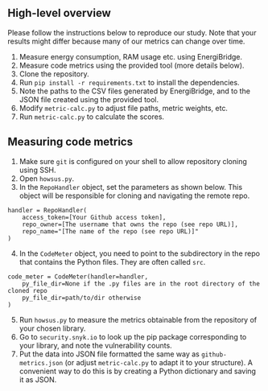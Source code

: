 ## High-level overview

Please follow the instructions below to reproduce our study. Note that your results might differ because many of our metrics can change over time.

1. Measure energy consumption, RAM usage etc. using EnergiBridge.
2. Measure code metrics using the provided tool (more details below).
3. Clone the repository.
4. Run `pip install -r requirements.txt` to install the dependencies.
5. Note the paths to the CSV files generated by EnergiBridge, and to the JSON file created using the provided tool.
6. Modify `metric-calc.py` to adjust file paths, metric weights, etc.
7. Run `metric-calc.py` to calculate the scores.

## Measuring code metrics

1. Make sure `git` is configured on your shell to allow repository cloning using SSH.
2. Open `howsus.py`.
3. In the `RepoHandler` object, set the parameters as shown below. This object will be responsible for cloning and navigating the remote repo.
```
handler = RepoHandler(
    access_token=[Your Github access token],
    repo_owner=[The username that owns the repo (see repo URL)],
    repo_name="[The name of the repo (see repo URL)]"
)
```
4. In the `CodeMeter` object, you need to point to the subdirectory in the repo that contains the Python files. They are often called `src`.
```
code_meter = CodeMeter(handler=handler,
    py_file_dir=None if the .py files are in the root directory of the cloned repo
    py_file_dir=path/to/dir otherwise
)
```
5. Run `howsus.py` to measure the metrics obtainable from the repository of your chosen library.
6. Go to `security.snyk.io` to look up the pip package corresponding to your library, and note the vulnerability counts.
7. Put the data into JSON file formatted the same way as `github-metrics.json` (or adjust `metric-calc.py` to adapt it to your structure). A convenient way to do this is by creating a Python dictionary and saving it as JSON.